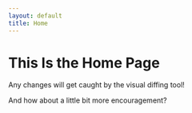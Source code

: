 ```yaml
---
layout: default
title: Home
---
```


# This Is the Home Page

Any changes will get caught by the visual diffing tool!

And how about a little bit more encouragement?
